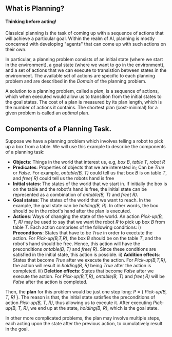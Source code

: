 
## What is Planning?
#### Thinking before acting!

Classical planning is the task of coming up with a sequence of actions that will achieve a particular goal. Within the realm of AI, planning is mostly concerned with developing "agents" that can come up with such actions on their own.

In particular, a planning problem consists of an initial state (where we start in the environment), a goal state (where we want to go in the environment), and a set of actions that we can execute to transistion between states in the environment. The available set of actions are specific to each planning problem and are described in the *Domain* of the planning problem.

A solution to a planning problem, called a *plan*, is a sequence of actions, which when executed would allow us to transition from the initial states to the goal states. The cost of a plan is measured by its plan length, which is the number of actions it contains. The shortest plan (cost-minimal) for a given problem is called an *optimal* plan.


## Components of a Planning Task.
Suppose we have a planning problem which involves telling a robot to pick up a box from a table. We will use this example to describe the components of a planning task:

- **Objects**: Things in the world that interest us, e.g, *box B*, *table T*, *robot R*
- **Predicates**: Properties of objects that we are interested in; Can be *True* or *False*. 
        For example, *ontable(B, T)* could tell us that box *B* is on table *T*, and *free( R)* could tell us the robots hand is free 
- **Initial states**: The states of the world that we start in. If initially the box is on the table and the robot's hand is free, the initial state can be represented as a combination of *ontable(B, T)* and *free( R)*.
- **Goal states**: The states of the world that we want to reach. In the example, the goal state can be *holding(B, R)*. In other words, the box should be in the robot's hand after the plan is executed. 
- **Actions**: Ways of changing the state of the world. An action *Pick-up(B, T, R)* may be used to say that we want the robot *R* to pick up box *B* from table *T*.
    Each action comprises of the following conditions:
    	i) **Precondtions**: States that have to be *True* in order to exectute the action. For *Pick-up(B,T,R)*, the box *B* should be on the table *T*, and the robot's hand should be free. Hence, this action will have the preconditions *ontable(B, T)* and *free( R)*. Since these conditions are satisfied in the initial state, this action is possible.
    	ii) **Addition effects**: States that become *True* after we execute the action. For *Pick-up(B,T,R)*, the action will result in *holding(B, R)* being *True* after the action is completed.
    	iii) **Deletion effects**: States that become *False* after we execute the action. For *Pick-up(B,T,R)*, *ontable(B, T)* and *free( R)* will be *False* after the action is completed.

Then, the **plan** for this problem would be just one step long: *P* = \{ *Pick-up(B, T, R)* \}. The reason is that, the initial state satisfies the preconditions of action *Pick-up(B, T, R)*, thus allowing us to execute it. After executing *Pick-up(B, T, R)*, we end up at the state, *holding(B, R)*, which is the goal state.

In other more complicated problems, the plan may involve multiple steps, each acting upon the state after the previous action, to cumulatively result in the goal.



